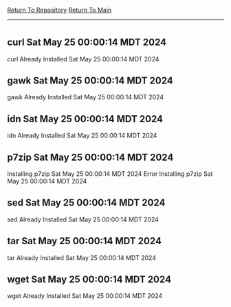 [Return To Repository](https://github.com/DigitalWarrior/piholeparser/)
[Return To Main](https://github.com/DigitalWarrior/piholeparser/blob/master/RecentRunLogs/Mainlog.md)
____________________________________
# 
## curl Sat May 25 00:00:14 MDT 2024
curl Already Installed Sat May 25 00:00:14 MDT 2024
## gawk Sat May 25 00:00:14 MDT 2024
gawk Already Installed Sat May 25 00:00:14 MDT 2024
## idn Sat May 25 00:00:14 MDT 2024
idn Already Installed Sat May 25 00:00:14 MDT 2024
## p7zip Sat May 25 00:00:14 MDT 2024
Installing p7zip Sat May 25 00:00:14 MDT 2024
Error Installing p7zip Sat May 25 00:00:14 MDT 2024
## sed Sat May 25 00:00:14 MDT 2024
sed Already Installed Sat May 25 00:00:14 MDT 2024
## tar Sat May 25 00:00:14 MDT 2024
tar Already Installed Sat May 25 00:00:14 MDT 2024
## wget Sat May 25 00:00:14 MDT 2024
wget Already Installed Sat May 25 00:00:14 MDT 2024
